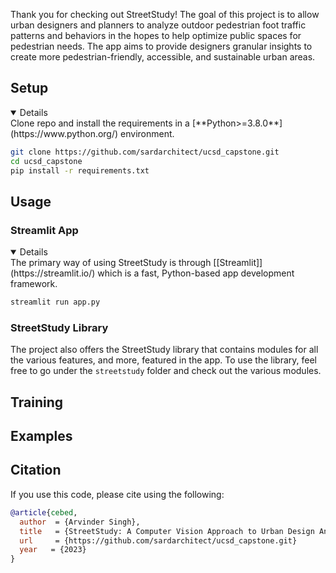 Thank you for checking out StreetStudy! 
The goal of this project is to allow urban designers and planners to analyze outdoor pedestrian foot traffic patterns and behaviors in the hopes
to help optimize public spaces for pedestrian needs. The app aims to provide designers granular insights to 
create more pedestrian-friendly, accessible, and sustainable urban areas.

## Setup
<details open>
Clone repo and install the requirements in a [**Python>=3.8.0**] (https://www.python.org/) environment.

```bash
git clone https://github.com/sardarchitect/ucsd_capstone.git
cd ucsd_capstone
pip install -r requirements.txt
```
</details>

## Usage
### Streamlit App
<details open>
The primary way of using StreetStudy is through [[Streamlit]](https://streamlit.io/) which is a fast, Python-based app development framework.

```bash
streamlit run app.py
```
</details>

### StreetStudy Library
The project also offers the StreetStudy library that contains modules for all the various features, and more, featured in the app.
To use the library, feel free to go under the `streetstudy` folder and check out the various modules.

## Training

## Examples

## Citation
If you use this code, please cite using the following:

```bibtex
@article{cebed,
  author  = {Arvinder Singh},
  title   = {StreetStudy: A Computer Vision Approach to Urban Design Analysis},
  url     = {https://github.com/sardarchitect/ucsd_capstone.git}
  year   = {2023}
}
```